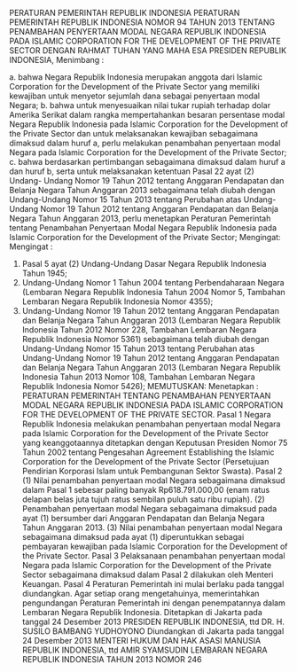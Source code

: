  PERATURAN PEMERINTAH REPUBLIK INDONESIA PERATURAN PEMERINTAH REPUBLIK INDONESIA NOMOR 94 TAHUN 2013 TENTANG PENAMBAHAN PENYERTAAN MODAL NEGARA REPUBLIK INDONESIA PADA ISLAMIC CORPORATION FOR THE DEVELOPMENT OF THE PRIVATE SECTOR
DENGAN RAHMAT TUHAN YANG MAHA ESA PRESIDEN REPUBLIK INDONESIA,
Menimbang :

a. bahwa Negara Republik Indonesia merupakan anggota dari Islamic Corporation for the Development of the Private Sector yang memiliki kewajiban untuk menyetor sejumlah dana sebagai penyertaan modal Negara;
b. bahwa untuk menyesuaikan nilai tukar rupiah terhadap dolar Amerika Serikat dalam rangka mempertahankan besaran persentase modal Negara Republik Indonesia pada Islamic Corporation for the Development of the Private Sector dan untuk melaksanakan kewajiban sebagaimana dimaksud dalam huruf a, perlu melakukan penambahan penyertaan modal Negara pada Islamic Corporation for the Development of the Private Sector;
c. bahwa berdasarkan pertimbangan sebagaimana dimaksud dalam huruf a dan huruf b, serta untuk melaksanakan ketentuan Pasal 22 ayat (2) Undang- Undang Nomor 19 Tahun 2012 tentang Anggaran Pendapatan dan Belanja Negara Tahun Anggaran 2013 sebagaimana telah diubah dengan Undang-Undang Nomor 15 Tahun 2013 tentang Perubahan atas Undang-Undang Nomor 19 Tahun 2012 tentang Anggaran Pendapatan dan Belanja Negara Tahun Anggaran 2013, perlu menetapkan Peraturan Pemerintah tentang Penambahan Penyertaan Modal Negara Republik Indonesia pada Islamic Corporation for the Development of the Private Sector;
Mengingat:
Mengingat :

1. Pasal 5 ayat (2) Undang-Undang Dasar Negara Republik Indonesia Tahun 1945;
2. Undang-Undang Nomor 1 Tahun 2004 tentang Perbendaharaan Negara (Lembaran Negara Republik Indonesia Tahun 2004 Nomor 5, Tambahan Lembaran Negara Republik Indonesia Nomor 4355);
3. Undang-Undang Nomor 19 Tahun 2012 tentang Anggaran Pendapatan dan Belanja Negara Tahun Anggaran 2013 (Lembaran Negara Republik Indonesia Tahun 2012 Nomor 228, Tambahan Lembaran Negara Republik Indonesia Nomor 5361) sebagaimana telah diubah dengan Undang-Undang Nomor 15 Tahun 2013 tentang Perubahan atas Undang-Undang Nomor 19 Tahun 2012 tentang Anggaran Pendapatan dan Belanja Negara Tahun Anggaran 2013 (Lembaran Negara Republik Indonesia Tahun 2013 Nomor 108, Tambahan Lembaran Negara Republik Indonesia Nomor 5426);
MEMUTUSKAN:
 Menetapkan : PERATURAN PEMERINTAH TENTANG PENAMBAHAN PENYERTAAN MODAL NEGARA REPUBLIK INDONESIA PADA ISLAMIC CORPORATION FOR THE DEVELOPMENT OF THE PRIVATE SECTOR.
Pasal 1
Negara Republik Indonesia melakukan penambahan penyertaan modal Negara pada Islamic Corporation for the Development of the Private Sector yang keanggotaannya ditetapkan dengan Keputusan Presiden Nomor 75 Tahun 2002 tentang Pengesahan Agreement Establishing the Islamic Corporation for the Development of the Private Sector (Persetujuan Pendirian Korporasi Islam untuk Pembangunan Sektor Swasta).
Pasal 2
(1) Nilai penambahan penyertaan modal Negara sebagaimana dimaksud dalam Pasal 1 sebesar paling banyak Rp618.791.000,00 (enam ratus delapan belas juta tujuh ratus sembilan puluh satu ribu rupiah).
(2) Penambahan penyertaan modal Negara sebagaimana dimaksud pada ayat (1) bersumber dari Anggaran Pendapatan dan Belanja Negara Tahun Anggaran 2013.
(3) Nilai penambahan penyertaan modal Negara sebagaimana dimaksud pada ayat (1) diperuntukkan sebagai pembayaran kewajiban pada Islamic Corporation for the Development of the Private Sector.
Pasal 3
Pelaksanaan penambahan penyertaan modal Negara pada Islamic Corporation for the Development of the Private Sector sebagaimana dimaksud dalam Pasal 2 dilakukan oleh Menteri Keuangan.
Pasal 4
Peraturan Pemerintah ini mulai berlaku pada tanggal diundangkan.
Agar setiap orang mengetahuinya, memerintahkan pengundangan Peraturan Pemerintah ini dengan penempatannya dalam Lembaran Negara Republik Indonesia. Ditetapkan di Jakarta pada tanggal 24 Desember 2013 PRESIDEN REPUBLIK INDONESIA, ttd DR. H. SUSILO BAMBANG YUDHOYONO Diundangkan di Jakarta pada tanggal 24 Desember 2013 MENTERI HUKUM DAN HAK ASASI MANUSIA REPUBLIK INDONESIA, ttd AMIR SYAMSUDIN LEMBARAN NEGARA REPUBLIK INDONESIA TAHUN 2013 NOMOR 246